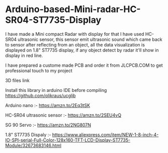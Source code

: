 # Arduino-based-Mini-radar-HC-SR04-ST7735-Display
I have made a Mini compact Radar with display for that I have used HC-SR04 ultrasonic sensor, this sensor emit ultrasonic sound which came back to sensor after reflecting from an object, all the data visualization is displayed on 1.8" ST7735 display, if any object detect by radar it'll show in display in red line.

I have prepared a custome made PCB and order it from JLCPCB.COM to get professional touch to my project

3D files link

Install this library in arduino IDE before compiling
https://github.com/olikraus/ucglib

Arduino nano :- https://amzn.to/2Eq3tSK

HC-SR04 ultrasonic sensor :- https://amzn.to/2SEU4vQ

SG 90 Servo :- https://amzn.to/2NG807N

1.8" ST7735 Dispaly :- https://www.aliexpress.com/item/NEW-1-8-inch-4-IO-SPI-serial-Full-Color-128x160-TFT-LCD-Display-ST7735-Module/32673683146.html
